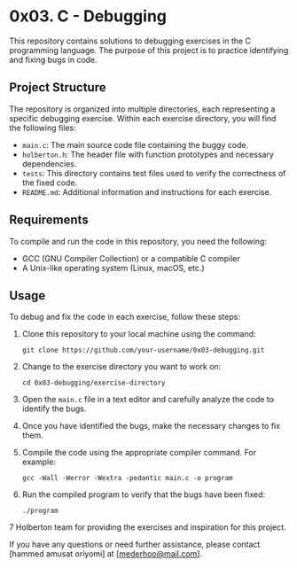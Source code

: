 # 0x03. C - Debugging

This repository contains solutions to debugging exercises in the C programming language. The purpose of this project is to practice identifying and fixing bugs in code.

## Project Structure

The repository is organized into multiple directories, each representing a specific debugging exercise. Within each exercise directory, you will find the following files:

- `main.c`: The main source code file containing the buggy code.
- `holberton.h`: The header file with function prototypes and necessary dependencies.
- `tests`: This directory contains test files used to verify the correctness of the fixed code.
- `README.md`: Additional information and instructions for each exercise.

## Requirements

To compile and run the code in this repository, you need the following:

- GCC (GNU Compiler Collection) or a compatible C compiler
- A Unix-like operating system (Linux, macOS, etc.)

## Usage

To debug and fix the code in each exercise, follow these steps:

1. Clone this repository to your local machine using the command:

   ```
   git clone https://github.com/your-username/0x03-debugging.git
   ```

2. Change to the exercise directory you want to work on:

   ```
   cd 0x03-debugging/exercise-directory
   ```

3. Open the `main.c` file in a text editor and carefully analyze the code to identify the bugs.

4. Once you have identified the bugs, make the necessary changes to fix them.

5. Compile the code using the appropriate compiler command. For example:

   ```
   gcc -Wall -Werror -Wextra -pedantic main.c -o program
   ```

6. Run the compiled program to verify that the bugs have been fixed:

   ```
   ./program
   ```

7 Holberton team for providing the exercises and inspiration for this project.

If you have any questions or need further assistance, please contact [hammed amusat oriyomi] at [mederhoo@mail.com].